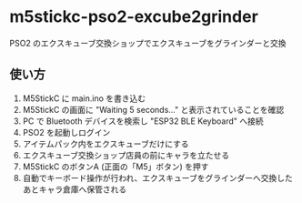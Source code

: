 # m5stickc-pso2-excube2grinder

PSO2 のエクスキューブ交換ショップでエクスキューブをグラインダーと交換

## 使い方

1. M5StickC に main.ino を書き込む
1. M5StickC の画面に "Waiting 5 seconds..." と表示されていることを確認
1. PC で Bluetooth デバイスを検索し "ESP32 BLE Keyboard" へ接続
1. PSO2 を起動しログイン
1. アイテムパック内をエクスキューブだけにする
1. エクスキューブ交換ショップ店員の前にキャラを立たせる
1. M5StickC のボタンA (正面の「M5」ボタン) を押す
1. 自動でキーボード操作が行われ、エクスキューブをグラインダーへ交換したあとキャラ倉庫へ保管される
